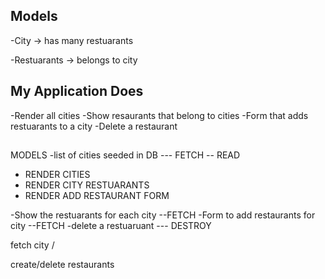 ## Models
-City -> has many restuarants

-Restuarants -> belongs to city

## My Application Does

-Render all cities
-Show resaurants that belong to cities
-Form that adds restuarants to a city
-Delete a restaurant


##

MODELS
-list of cities seeded in DB --- FETCH -- READ
-   RENDER CITIES
-   RENDER CITY RESTUARANTS
-   RENDER ADD RESTAURANT FORM

-Show the restuarants for each city --FETCH
-Form to add restaurants for city  --FETCH
-delete a restuaruant --- DESTROY


fetch city / 


create/delete restaurants


